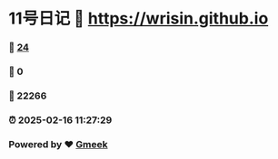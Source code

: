 # 11号日记 :link: https://wrisin.github.io 
### :page_facing_up: [24](https://wrisin.github.io/tag.html) 
### :speech_balloon: 0 
### :hibiscus: 22266 
### :alarm_clock: 2025-02-16 11:27:29 
### Powered by :heart: [Gmeek](https://github.com/Meekdai/Gmeek)
